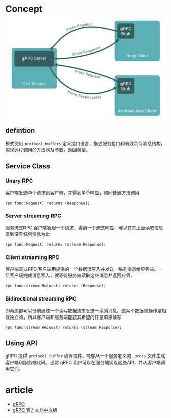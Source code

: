 # Concept
![](../assets/gRPC.svg)
## defintion
模式使用 `protocol buffers` 定义接口语言，描述服务接口和有效负荷消息结构，实现远程调用的方法以及参数，返回类型。
## Service Class
### Unary RPC
客户端发送单个请求到客户端，并得到单个响应，如同普通方法调用
```
rpc func(Request) returns (Response);
```
### Server streaming RPC
服务流式RPC,客户端发起一个请求，得到一个流式响应，可以在其上面读取信息直到没有任何信息为止
```
rpc func(Request) returns (stream Response);
```
### Client streaming RPC
客户端流式RPC,客户端用提供的一个数据流写入并发送一系列消息给服务端。一旦客户端完成消息写入，就等待服务端读取这些消息并返回应答。
```
rpc func(stream Request) returns (Response);
```
### Bidirectional streaming RPC
即两边都可以分别通过一个读写数据流来发送一系列消息。这两个数据流操作是相互独立的，所以客户端和服务端能按其希望的任意顺序读写
```
rpc func(stream Request) returns (stream Response);
```
## Using API
gRPC 提供 `protocol buffer` 编译插件，能够从一个服务定义的 `.proto` 文件生成客户端和服务端代码。通常 gRPC 用户可以在服务端实现这些API，并从客户端调用它们。
# article
- [gRPC](https://grpc.io/docs/)
- [gRPC 官方文档中文版](http://doc.oschina.net/grpc?t=58009)